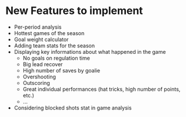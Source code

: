 # New Features to implement

* Per-period analysis
* Hottest games of the season
* Goal weight calculator
* Adding team stats for the season
* Displaying key informations about what happened in the game
  * No goals on regulation time
  * Big lead recover
  * High number of saves by goalie
  * Overshooting
  * Outscoring
  * Great individual performances (hat tricks, high number of points, etc.)
  * ...
* Considering blocked shots stat in game analysis
